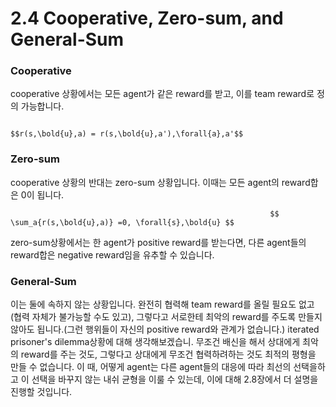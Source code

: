 # 2.4  Cooperative, Zero-sum, and General-Sum

### Cooperative

cooperative 상황에서는 모든 agent가 같은 reward를 받고, 이를 team reward로 정의 가능합니다.

                                                          $$r(s,\bold{u},a) = r(s,\bold{u},a'),\forall{a},a'$$

### Zero-sum

cooperative 상황의 반대는 zero-sum 상황입니다. 이때는 모든 agent의 reward합은 0이 됩니다.

                                                              $$ \sum_a{r(s,\bold{u},a)} =0, \forall{s},\bold{u} $$ 

zero-sum상황에서는 한 agent가 positive reward를 받는다면, 다른 agent들의 reward합은 negative reward임을 유추할 수 있습니다.

### General-Sum

이는 둘에 속하지 않는 상황입니다. 완전히 협력해 team reward를 올릴 필요도 없고\(협력 자체가 불가능할 수도 있고\), 그렇다고 서로한테 최악의 reward를 주도록 만들지 않아도 됩니다.\(그런 행위들이 자신의 positive reward와 관계가 없습니다.\) iterated prisoner's dilemma상황에 대해 생각해보겠습니. 무조건 배신을 해서 상대에게 최악의 reward를 주는 것도, 그렇다고 상대에게 무조건 협력하려하는 것도 최적의 평형을 만들 수 없습니다. 이 때, 어떻게 agent는 다른 agent들의 대응에 따라 최선의 선택을하고 이 선택을 바꾸지 않는 내쉬 균형을 이룰 수 있는데, 이에 대해 2.8장에서 더 설명을 진행할 것입니다.

